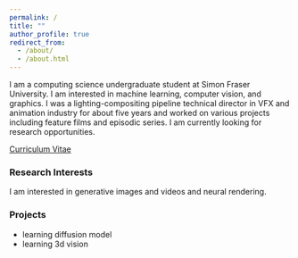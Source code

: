```yaml
---
permalink: /
title: ""
author_profile: true
redirect_from: 
  - /about/
  - /about.html
---
```

I am a computing science undergraduate student at Simon Fraser University. I am interested in machine learning, computer vision, and graphics. I was a lighting-compositing pipeline technical director in VFX and animation industry for about five years and worked on various projects including feature films and episodic series. I am currently looking for research opportunities.

[Curriculum Vitae](/files/cv.pdf)

### Research Interests
I am interested in generative images and videos and neural rendering.

### Projects
- learning diffusion model
- learning 3d vision


